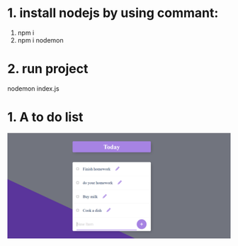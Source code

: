 # 1. install nodejs by using commant:
1. npm i 
2. npm i nodemon

# 2. run project
nodemon index.js

# 1. A to do list
![Reference image](/Screenshort/Capture.PNG)